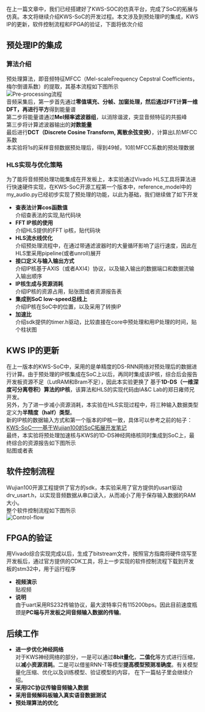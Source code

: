 在上一篇文章中，我们已经搭建好了KWS-SOC的仿真平台，完成了SoC的拓展与仿真。本文将继续介绍KWS-SoC的开发过程。本文涉及到预处理IP的集成，KWS IP的更新，软件控制流程和FPGA的验证，下面将依次介绍
## 预处理IP的集成
### 算法介绍
预处理算法，即音频特征MFCC（Mel-scaleFrequency Cepstral Coefficients，梅尔倒谱系数）的提取，其基本流程如下图所示  
![Pre-processing流程](http://10.134.141.124:8080/yintianyu/iaclab-zhihu/raw/master/figs/bchen/preprocessing.png)  
音频采集后，第一步首先通过**零值填充、分帧、加窗处理，然后通过FFT计算一维DFT，再进行平方**得到能量谱  
第二步将能量谱通过**Mel频率滤波器组**，以消除谐波，突显音频特征的共振峰  
第三步将计算滤波器输出的**对数能量**    
最后进行**DCT（Discrete Cosine Transform, 离散余弦变换）**，计算出L阶MFCC系数  
本实验将1s的采样音频数据预处理后，得到49帧，10阶MFCC系数的预处理数据 
### HLS实现与优化策略
为了能将音频预处理功能集成在开发板上，本实验通过Vivado HLS工具将算法进行快速硬件实现，在KWS-SoC开源工程第一个版本中，reference_model中的my_audio.py已经初步实现了预处理的功能，以此为基础，我们继续做了如下开发  
- **查表法计算cos函数值**  
介绍查表法的实现,贴代码块
- **FFT IP核的使用**  
介绍HLS提供的FFT ip核，贴代码块
- **HLS流水线优化**  
介绍预处理流程中，在通过带通滤波器时的大量循环影响了运行速度，因此在HLS里采用pipeline(或者unroll)展开
- **接口定义与输入输出方式**  
介绍IP核基于AXIS（或者AXI4）协议，以及输入输出的数据端口和数据流输入输出顺序
- **IP核生成与资源消耗**  
介绍IP核的资源占用，贴张图或者资源报告表
- **集成到SoC low-speed总线上**  
介绍IP核在SoC中的位置，以及采用了转换IP
- **加速比**  
介绍sdk提供的timer.h驱动，比较直接在core中预处理和用IP处理的时间，贴个柱状图

## KWS IP的更新
在上一版本的KWS-SoC中，采用的是单精度的DS-RNN网络对预处理后的数据进行计算。由于预处理的IP核集成在SoC上以后，再同时集成该IP核，综合后会报告开发板资源不足（LutRAM和Bram不足），因此本实验更换了
基于**1D-DS（一维深度可分离卷积）算法的IP核**，该算法和HLS的实现代码由IA&C Lab的郑日雍师兄开发。  
另外，为了进一步减小资源消耗，本实验在HLS实现过程中，将三种输入数据类型定义为**半精度（half）类型**。  
新的IP核的数据输入方式和第一个版本的IP核一致，具体可以参考之前的帖子：  
[KWS-SoC——基于Wujian100的SoC拓展开发笔记](https://zhuanlan.zhihu.com/p/145148340)  
最终，本实验将预处理加速核与KWS的1D-DS神经网络核同时集成到SoC上，最终综合的资源报告如下图所示  
贴图或者表

## 软件控制流程
Wujian100开源工程提供了官方的sdk，本实验采用了官方提供的usart驱动drv_usart.h，以实现音频数据从串口读入，从而减小了用于保存输入数据的RAM大小。  
整个软件控制流程如下图所示  
![Control-flow](http://10.134.141.124:8080/yintianyu/iaclab-zhihu/raw/master/figs/bchen/control_flow.png)

## FPGA的验证
用Vivado综合实现完成以后，生成了bitstream文件，按照官方指南将硬件烧写至开发板后，通过官方提供的CDK工具，将上一步实现的软件控制流程下载到开发板的stm32中，用于运行程序  
- **视频演示**  
贴视频
- **说明**  
由于uart采用RS232传输协议，最大波特率只有115200bps。因此目前速度瓶颈是**PC端与开发板之间音频输入数据的传输**。


## 后续工作
- **进一步优化神经网络**  
对于KWS神经网络的部分，一是可以通过**8bit量化**，**二值化**等方式进行压缩，以**减小资源消耗**。二是可以借鉴RNN-T等模型**提高模型预测准确度**。有关模型量化压缩、优化以及训练模型、验证模型的内容，
在下一篇帖子里会继续介绍。  
- **采用I2C协议传输音频输入数据**   
- **采用音频解码板输入真实语音数据测试**   
- **预处理算法的优化**   
